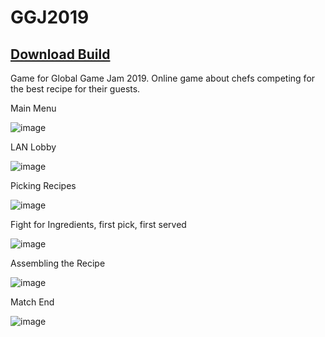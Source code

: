 # GGJ2019

[<h2>Download Build</h2>](https://drive.google.com/file/d/1kzdFVRBdKzZa7osgeFciVUV2yt5AIJ9c/view?usp=sharing)

Game for Global Game Jam 2019. Online game about chefs competing for the best recipe for their guests.

Main Menu

![image](https://user-images.githubusercontent.com/7244691/125853466-e09987a4-9149-4511-99fc-0968e8fd5485.png)

LAN Lobby

![image](https://user-images.githubusercontent.com/7244691/125853511-30c8e4c2-e62f-4698-b7d3-4b09866cc3f1.png)

Picking Recipes

![image](https://user-images.githubusercontent.com/7244691/125853538-1b3a0d17-b4e5-4294-9a7e-31f6fc3869fb.png)

Fight for Ingredients, first pick, first served

![image](https://user-images.githubusercontent.com/7244691/125853607-2f58a4dd-ce77-4e6a-b308-6155f1cb17d6.png)

Assembling the Recipe

![image](https://user-images.githubusercontent.com/7244691/125853694-8e50caec-c2b1-45fd-ac04-477b0ed3a628.png)

Match End

![image](https://user-images.githubusercontent.com/7244691/125853722-96f8988a-22c4-49cf-a012-a5b25dd70a26.png)
